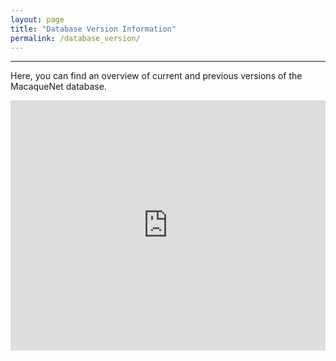 ```yaml
---
layout: page
title: "Database Version Information"
permalink: /database_version/
---
```

***

Here, you can find an overview of current and previous versions of the MacaqueNet database.

<iframe height="400" width="100%" frameborder="no" src="https://github.com/MacaqueNet/MacaqueNet.github.io/blob/main/version_info_from_database_internal.html"> </iframe>
